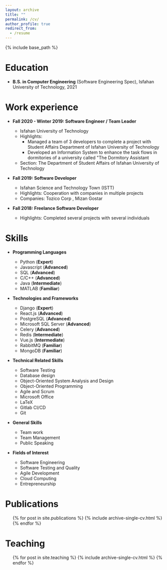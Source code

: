 ```yaml
---
layout: archive
title: ""
permalink: /cv/
author_profile: true
redirect_from:
  - /resume
---
```


{% include base_path %}

Education
======
* **B.S. in Computer Engineering** (Software Engineering Spec), Isfahan University of Technology, 2021


Work experience
======

* **Fall 2020 - Winter 2019: Software Engineer / Team Leader**
  * Isfahan University of Technology
  * Highlights:
    * Managed a team of 3 developers to complete a project with Student Affairs Department of Isfahan University of Technology
    * Developed an Information System to enhance the task flows in dormitories of a university called "The Dormitory Assistant
  * Section: The Department of Student Affairs of Isfahan University of Technology

* **Fall 2019: Software Developer**
  * Isfahan Science and Technology Town (ISTT)
  * Highlights: Cooperation with companies in multiple projects
  * Companies: Tozico Corp , Mizan Gostar

* **Fall 2018: Freelance Software Developer**
  * Highlights: Completed several projects with several individuals
  
Skills
======

* **Programming Languages**
  * Python (**Expert**)
  * Javascript (**Advanced**)
  * SQL (**Advanced**)
  * C/C++ (**Advanced**)
  * Java (**Intermediate**)
  * MATLAB (**Familiar**)


* **Technologies and Frameworks**
  * Django (**Expert**)
  * React.js (**Advanced**)
  * PostgreSQL (**Advanced**)
  * Microsoft SQL Server (**Advanced**)
  * Celery (**Advanced**)
  * Redis (**Intermediate**)
  * Vue.js (**Intermediate**)
  * RabbitMQ (**Familiar**)
  * MongoDB (**Familiar**)




* **Technical Related Skills**
  * Software Testing
  * Database design
  * Object-Oriented System Analysis and Design
  * Object-Oriented Programming
  * Agile and Scrum
  * Microsoft Office
  * LaTeX
  * Gitlab CI/CD
  * Git


* **General Skills**
  * Team work
  * Team Management
  * Public Speaking



* **Fields of Interest**
  * Software Engineering
  * Software Testing and Quality
  * Agile Development
  * Cloud Computing
  * Entrepreneurship

Publications
======
  <ul>{% for post in site.publications %}
    {% include archive-single-cv.html %}
  {% endfor %}</ul>
  
Teaching
======
  <ul>{% for post in site.teaching %}
    {% include archive-single-cv.html %}
  {% endfor %}</ul>
